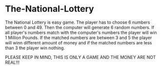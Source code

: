 # The-National-Lottery

The National Lottery is easy game. The player has to choose 6 numbers between 0 and 49. Then the computer will generate 6 random numbers. If all player's numbers match with the computer's numbers the player will win 1 Million Pounds. If the matched numbers are between 3 and 5 the player will winn different amount of money and if the matched numbers are less than 3 the player win nothing.

PLEASE KEEP IN MIND, THIS IS ONLY A GAME AND THE MONEY ARE NOT REAL!!!
